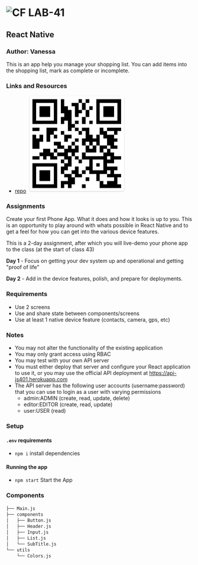 ![CF](http://i.imgur.com/7v5ASc8.png) LAB-41
=================================================

## React Native 

### Author: Vanessa

This is an app help you manage your shopping list. You can add items into the shopping list, mark as complete or incomplete. 

### Links and Resources
* [repo](https://github.com/401-advanced-javascript-v/shopping-list-app)
![Scan the code to use the app](./code.png)


### Assignments
Create your first Phone App. What it does and how it looks is up to you. This is an opportunity to play around with whats possible in React Native and to get a feel for how you can get into the various device features.

This is a 2-day assignment, after which you will live-demo your phone app to the class (at the start of class 43)

**Day 1** - Focus on getting your dev system up and operational and getting "proof of life"

**Day 2** - Add in the device features, polish, and prepare for deployments.


### Requirements
* Use 2 screens
* Use and share state between components/screens
* Use at least 1 native device feature (contacts, camera, gps, etc)
### Notes
* You may not alter the functionality of the existing application
* You may only grant access using RBAC
* You may test with your own API server
* You must either deploy that server and configure your React application to use it, or you may use the official API deployment at https://api-js401.herokuapp.com
* The API server has the following user accounts (username:password) that you can use to login as a user with varying permissions
  * admin:ADMIN (create, read, update, delete)
  * editor:EDITOR (create, read, update)
  * user:USER (read)
  
### Setup
#### `.env` requirements
* `npm i` install dependencies

#### Running the app
* `npm start` Start the App

### Components
```
├── Main.js
├── components
│   ├── Button.js
│   ├── Header.js
│   ├── Input.js
│   ├── List.js
│   └── SubTitle.js
└── utils
    └── Colors.js
```

